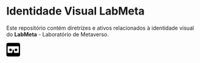 # Identidade Visual LabMeta

Este repositório contém diretrizes e ativos relacionados à identidade visual do **LabMeta** - Laboratório de Metaverso.

![grafismo LabMeta](https://raw.githubusercontent.com/Laboratorio-de-Metaverso/branding/f1e125a3ff8ea035501d0b71ff667b77c111d137/Icone/oculos-box.svg)
